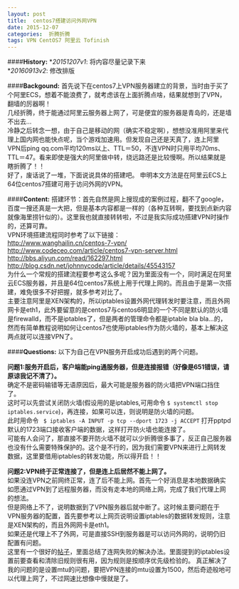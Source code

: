 ```yaml
---
layout: post
title:  centos7搭建访问外网VPN
date: 2015-12-07
categories:  折腾折腾
tags: VPN CentOS7 阿里云 Tofinish
---
```

####<strong>History:</strong>
*<em>20151207v1</em>: 将内容尽量记录下来</br>
*<em>20160913v2</em>: 修改排版</br>

####<strong>Backgound:</strong>
首先说下在centos7上VPN服务器建立的背景，当时由于买了个阿里ECS，想着不能浪费了，就考虑该在上面折腾点啥，结果就想到了VPN，翻墙的厉器啊！</br>
几经折腾，终于能通过阿里云服务器上网了，可是便宜的服务器是青岛的，还是墙不出去...</br>
冷静之后转念一想，由于自己是移动的网（确实不稳定啊），想想没准用阿里来代理上国内网也能快点呢，当个游戏加速用。但发现自己还是天真了，连上阿里VPN后ping qq.com平均120ms以上、TTL＝50，不连VPN时只用平均70ms、TTL＝47。看来即使是强大的阿里做中转，绕远路还是比较慢啊。所以结果就是瞎折腾了！！ <br>
好了，废话说了一堆，下面说说具体的搭建吧。
申明本文方法是在阿里云ECS上64位centos7搭建可用于访问外网的VPN。

####<strong>Content:</strong>
搭建环节：首先自然是网上搜现成的案例过程，翻不了google，百度一搜还真是一大把，但是基本内容都是一样的（各种互转啊，要找到点新内容就像海里捞针似的）。这里我也就直接转转啦，不过是我实际成功搭建VPN时操作的，还算可靠。<br> 
VPN环境搭建流程同时参考了以下链接：<br>
<http://www.wanghailin.cn/centos-7-vpn/> <br>
<http://www.codeceo.com/article/centos7-vpn-server.html> <br>
<http://bbs.aliyun.com/read/162297.html>  <br>
<http://blog.csdn.net/johnnycode/article/details/45543157> <br>
为什么一个常规的搭建流程要参考这么多呢？因为里面没有一个，同时满足在阿里云ECS服务器，并且是64位centos7系统上用于代理上网的。而且由于是第一次搭建，难免很多不好把握，就多参考对比了。<br>
主要注意阿里是XEN架构的，所以iptables设置外网代理转发时要注意，而且外网网卡是eth1，此外要留意的是centos7与centos6明显的一个不同是默认的防火墙是firewalld，而不是iptables了，但是两者的管理命令都是iptable bla bla...的，然而有简单教程说明如何让centos7也使用iptables作为防火墙的，基本上解决这两点就可以连接VPN了。

####<strong>Questions:</strong>
以下为自己在VPN服务开启成功后遇到的两个问题。

<strong>问题1:服务开启后，客户端能ping通服务器，但是连接报错（好像是651错误，请原谅我记不清了）。</strong> </br>
确定不是密码输错等无语原因后，最大可能是服务器的防火墙把VPN端口挡住了。</br>这时可以先尝试关闭防火墙(假设用的是iptables,可用命令
```$ systemctl stop iptables.service```)，再连接，如果可以连，则说明是防火墙的问题。</br>
此时用命令 ``` $ iptables -A INPUT -p tcp --dport 1723 -j ACCEPT```
打开pptpd默认的1723端口接收客户端的数据，这样打开防火墙也能连接了。</br>
可能有人会问了，那直接不要开防火墙不就可以少折腾很多事了，反正自己服务器也没有什么需要特殊保护的。这个是不行的，因为我们需要VPN来进行上网转发数据，这里要借用iptables的转发功能，所以得开启！！

<strong>问题2:VPN终于正常连接了，但是连上后居然不能上网了。</strong> </br>
如果没连VPN之前网终正常，连了后不能上网。首先一个好消息是本地数据确实如愿通过VPN到了远程服务器，而没有走本地的网络上网，完成了我们代理上网的想法。</br>
但是网络上不了，说明数据到了VPN服务器后就中断了。这时候主要问题在于VPN服务器的配置，首先要参考以上网页说明设置iptables的数据转发规则，注意是XEN架构的，而且外网网卡是eth1。</br>
如果还是代理上不了外网，可是直接SSH到服务器是可以访问外网的，说明仍旧配置有问题。</br>
这里有一个很好的[帖子](http://bbs.aliyun.com/read/163732.html?spm=5176.bbsr163732.0.0.DU3Vqo)，里面总结了连网失败的解决办法。里面提到的iptables设置前要查看和清除旧规则很有用，因为规则是按顺序优先级检验的。
真正解决了我的问题的是设置mtu的问题，要把VPN连接的mtu设置为1500，然后奇迹般地可以代理上网了，不过网速比想像中慢就是了。

